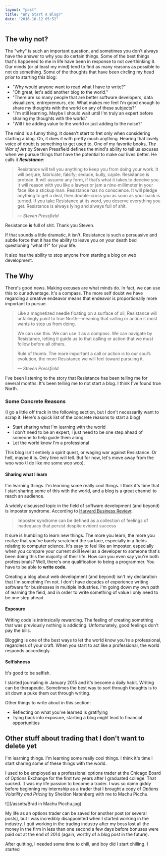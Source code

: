 ```yaml
---
layout: "post"
title: "Why Start A Blog?"
date: "2016-10-12 05:52"
---
```


## The why not?

The "why" is such an important question, and sometimes you don't always have the answer to why you do certain things. Some of the best things that's happened to me in life have been in response to not overthinking it. Our minds (or at least my mind) tend to find as many reasons as possible to not do something. Some of the thoughts that have been circling my head prior to starting this blog:

- "Why would anyone want to read what I have to write?"
- "Oh great, let's add another blog to the world."
- "There are so many people that are better software developers, data visualizers, entrepreneurs, etc. What makes me feel I'm good enough to share my thoughts with the world on any of these subjects?"
- "I'm still learning. Maybe I should wait until I'm truly an expert before sharing my thoughts with the world."
- "Will I be adding value to the world or just adding to the noise?"

The mind is a funny thing. It doesn't start to fret only when considering starting a blog. Oh, it does it with pretty much anything. Hearing that lovely voice of doubt is something to get used to. One of my favorite books, *The War of Art* by Steven Pressfield defines the mind's ability to tell us excuses when we pursue things that have the potential to make our lives better. He calls it ***Resistance***:

<blockquote>
  <p>
  Resistance will tell you anything to keep you from doing your work. It will perjure, fabricate, falsify; seduce, bully, cajole. Resistance is protean. It will assume any form, if that’s what it takes to deceive you. It will reason with you like a lawyer or jam a nine-millimeter in your face like a stickup man. Resistance has no conscience. It will pledge anything to get a deal, then double-cross you as soon as your back is turned. If you take Resistance at its word, you deserve everything you get. Resistance is always lying and always full of shit.
  </p>
  <footer><cite title="Steven Pressfield">&mdash; Steven Pressfield</cite></footer>
</blockquote>

Resistance **is** full of shit. Thank you Steven.

If that sounds a little dramatic, it isn't. Resistance is such a persuasive and subtle force that it has the ability to leave you on your death bed questioning "what if?" for your life.

It also has the ability to stop anyone from starting a blog on web development.

## The Why

There's good news. Making excuses are what minds do. In fact, we can use this to our advantage. It's a compass. The more self doubt we have regarding a creative endeavor means that endeavor is proportionally more important to pursue.

<blockquote>
  <p>
  Like a magnetized needle floating on a surface of oil, Resistance will unfailingly point to true North—meaning that calling or action it most wants to stop us from doing.
  </p>
  <p>
  We can use this. We can use it as a compass. We can navigate by Resistance, letting it guide us to that calling or action that we must follow before all others.
  </p>
  <p>Rule of thumb: The more important a call or action is to our soul’s evolution, the more Resistance we will feel toward pursuing it.
  </p>
  <footer><cite title="Steven Pressfield">&mdash; Steven Pressfield</cite></footer>
</blockquote>

I've been listening to the story that Resistance has been telling me for several months. It's been telling me to not start a blog. I think I've found true North.

### Some Concrete Reasons

(I go a little off track in the following section, but I don't necessarily want to scrap it. Here's a quick list of the concrete reasons to start a blog)

  - Start sharing what I'm learning with the world
  - I don't need to be an expert, I just need to be one step ahead of someone to help guide them along
  - Let the world know I'm a professional

This blog isn't entirely a spirit quest, or waging war against Resistance. Or hell, maybe it is. Only time will tell. But for now, let's move away from the woo woo (I do like me some woo woo).

#### Sharing what I learn

I'm learning things. I'm learning some really cool things. I think it's time that I start sharing some of this with the world, and a blog is a great channel to reach an audience.

A widely discussed topic in the field of software development (and beyond) is imposter syndrome. According to [Harvard Business Review](https://hbr.org/2008/05/overcoming-imposter-syndrome):

<blockquote>
  <p>
  Imposter syndrome can be defined as a collection of feelings of inadequacy that persist despite evident success
  </p>
</blockquote>

It sure is humbling to learn new things. The more you learn, the more you realize that you've barely scratched the surface, especially in a fields relating to computer science. It's easy to feel like an imposter, especially when you compare your current skill level as a developer to someone that's been doing this the majority of their life. How can you even say you're both professionals? Well, there's one qualification to being a programmer. You have to be able to **write code**.

Creating a blog about web development (and beyond) isn't my declaration that I'm something I'm not. I don't have decades of experience writing software for businesses in multiple industries. I'm going down my own path of learning the field, and in order to write something of value I only need to be one step ahead.

#### Exposure

Writing code is intrinsically rewarding. The feeling of creating something that was previously nothing is addicting. Unfortunately, good feelings don't pay the bills.

Blogging is one of the best ways to let the world know you're a professional, regardless of your craft. When you start to act like a professional, the world responds accordingly.

#### Selfishness

It's good to be selfish.

I started journaling in January 2015 and it's become a daily habit. Writing can be therapeutic. Sometimes the best way to sort through thoughts is to sit down a puke them out through writing.

Other things to write about in this section:

  - Reflecting on what you've learned is gratifying
  - Tying back into exposure, starting a blog might lead to financial opportunities

## Other stuff about trading that I don't want to delete yet

I'm learning things. I'm learning some really cool things. I think it's time I start sharing some of these things with the world.

I used to be employed as a professional options trader at the Chicago Board of Options Exchange for the first two years after I graduated college. That sucked. It was my life passion to become a trader. I was so damn giddy before beginning my internship as a trader that I brought a copy of _Options Volatility and Pricing_ by Sheldon Natenberg with me to Machu Picchu.

![](/assets/Brad in Machu Picchu.jpg)

My life as an options trader can be saved for another post (or several posts), but I was incredibly disappointed when I started working in the industry. I quit working in the trading industry after my boss lost all the money in the firm in less than one second a few days before bonuses were paid out at the end of 2014 (again, worthy of a blog post in the future).

After quitting, I needed some time to chill, and boy did I start chilling. I started
